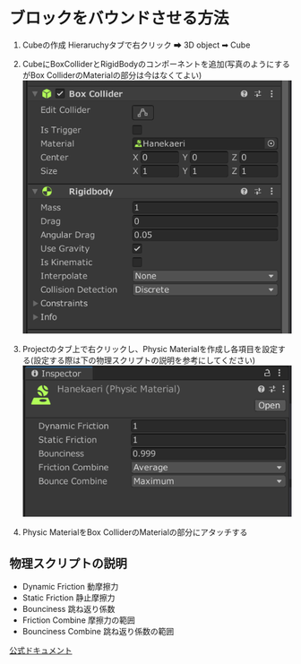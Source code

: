 # ブロックをバウンドさせる方法

1. Cubeの作成
Hieraruchyタブで右クリック ➡ 3D object ➡ Cube

1. CubeにBoxColliderとRigidBodyのコンポーネントを追加(写真のようにするがBox ColliderのMaterialの部分は今はなくてよい)<br>
![](./img/image01.png)

1. Projectのタブ上で右クリックし、Physic Materialを作成し各項目を設定する(設定する際は下の物理スクリプトの説明を参考にしてください)<br>
![](./img/image02.png)

1. Physic MaterialをBox ColliderのMaterialの部分にアタッチする<br>

## 物理スクリプトの説明
* Dynamic Friction 動摩擦力
* Static Friction 静止摩擦力
* Bounciness 跳ね返り係数
* Friction Combine 摩擦力の範囲
* Bounciness Combine 跳ね返り係数の範囲

[公式ドキュメント](https://docs.unity3d.com/ja/2020.2/Manual/class-PhysicMaterial.html)<br>